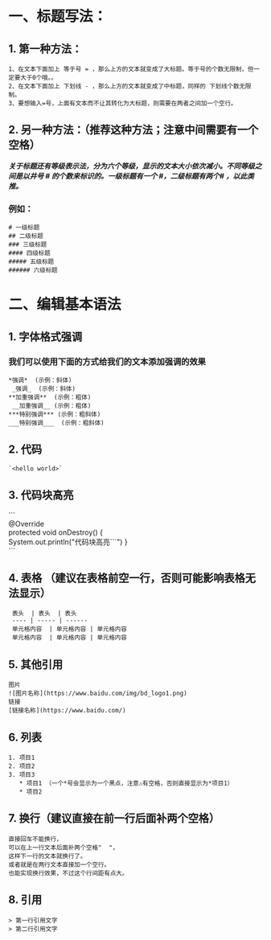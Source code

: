 
# 一、标题写法：
## 1. 第一种方法：
```
1、在文本下面加上 等于号 = ，那么上方的文本就变成了大标题。等于号的个数无限制，但一定要大于0个哦。。
2、在文本下面加上 下划线 - ，那么上方的文本就变成了中标题，同样的 下划线个数无限制。
3、要想输入=号，上面有文本而不让其转化为大标题，则需要在两者之间加一个空行。
```

## 2. 另一种方法：（推荐这种方法；注意中间需要有一个空格）
***关于标题还有等级表示法，分为六个等级，显示的文本大小依次减小。不同等级之间是以井号  #  的个数来标识的。一级标题有一个 #，二级标题有两个# ，以此类推。***

### 例如：
```
# 一级标题  
## 二级标题  
### 三级标题  
#### 四级标题  
##### 五级标题  
###### 六级标题 
```

# 二、编辑基本语法  
## 1. 字体格式强调
 ### 我们可以使用下面的方式给我们的文本添加强调的效果
```
*强调*  (示例：斜体)  
 _强调_  (示例：斜体)  
**加重强调**  (示例：粗体)  
 __加重强调__ (示例：粗体)  
***特别强调*** (示例：粗斜体)  
___特别强调___  (示例：粗斜体)
```

## 2. 代码  
```
`<hello world>`  
```

## 3. 代码块高亮 

 \`\`\`  
 @Override  
 protected void onDestroy() {  
    System.out.println("代码块高亮```")
 }  
 \`\`\`  



## 4. 表格 （建议在表格前空一行，否则可能影响表格无法显示）
```
 表头  | 表头  | 表头  
 ---- | ----- | ------  
 单元格内容  | 单元格内容 | 单元格内容  
 单元格内容  | 单元格内容 | 单元格内容  
```

## 5. 其他引用
```
图片  
![图片名称](https://www.baidu.com/img/bd_logo1.png)  
链接  
[链接名称](https://www.baidu.com/)   
```

## 6. 列表 
```
1. 项目1  
2. 项目2  
3. 项目3  
   * 项目1 （一个*号会显示为一个黑点，注意⚠️有空格，否则直接显示为*项目1） 
   * 项目2   
```

## 7. 换行（建议直接在前一行后面补两个空格）
```
直接回车不能换行，  
可以在上一行文本后面补两个空格"  "，  
这样下一行的文本就换行了。
或者就是在两行文本直接加一个空行。
也能实现换行效果，不过这个行间距有点大。  
```

## 8. 引用
```
> 第一行引用文字  
> 第二行引用文字 
```


